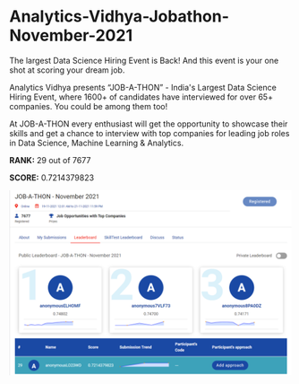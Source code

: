 # Analytics-Vidhya-Jobathon-November-2021

The largest Data Science Hiring Event is Back!
And this event is your one shot at scoring your dream job.

Analytics Vidhya presents “JOB-A-THON” - India's Largest Data Science Hiring Event, where 1600+ of candidates have interviewed for over 65+ companies. You could be among them too! 

At JOB-A-THON every enthusiast will get the opportunity to showcase their skills and get a chance to interview with top companies for leading job roles in Data Science, Machine Learning & Analytics. 


**RANK:** 29 out of 7677

**SCORE:** 0.7214379823

![rank](rank.png)
